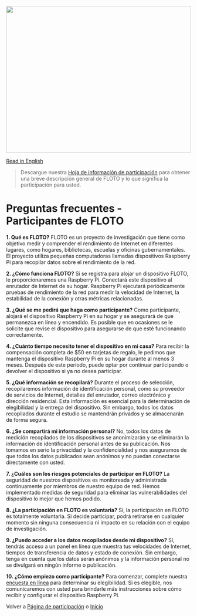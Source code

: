 <img src='https://internetequity.uchicago.edu/wp-content/uploads/2022/05/iStock-1372368387-1440x580.jpg' height='400px' width='100%'>

[Read in English](https://internetequity.org/floto/faqs.html)

> Descargue nuestra [Hoja de información de participación](../assets/pdfs/Hoja%20informativa%20de%20participaci%C3%B3n%20de%20FLOTO.pdf) para obtener una breve descripción general de FLOTO y lo que significa la participación para usted.

# **Preguntas frecuentes - Participantes de FLOTO**

**1. Qué es FLOTO?**
FLOTO es un proyecto de investigación que tiene como objetivo medir y comprender el rendimiento de Internet en diferentes lugares, como hogares, bibliotecas, escuelas y oficinas gubernamentales. El proyecto utiliza pequeñas computadoras llamadas dispositivos Raspberry Pi para recopilar datos sobre el rendimiento de la red.

**2. ¿Cómo funciona FLOTO?**
Si se registra para alojar un dispositivo FLOTO, le proporcionaremos una Raspberry Pi. Conectará este dispositivo al enrutador de Internet de su hogar. Raspberry Pi ejecutará periódicamente pruebas de rendimiento de la red para medir la velocidad de Internet, la estabilidad de la conexión y otras métricas relacionadas.

**3. ¿Qué se me pedirá que haga como participante?**
Como participante, alojará el dispositivo Raspberry Pi en su hogar y se asegurará de que permanezca en línea y encendido. Es posible que en ocasiones se le solicite que revise el dispositivo para asegurarse de que esté funcionando correctamente.

**4. ¿Cuánto tiempo necesito tener el dispositivo en mi casa?**
Para recibir la compensación completa de $50 en tarjetas de regalo, le pedimos que mantenga el dispositivo Raspberry Pi en su hogar durante al menos 3 meses. Después de este período, puede optar por continuar participando o devolver el dispositivo si ya no desea participar.

**5. ¿Qué información se recopilará?**
Durante el proceso de selección, recopilaremos información de identificación personal, como su proveedor de servicios de Internet, detalles del enrutador, correo electrónico y dirección residencial. Esta información es esencial para la determinación de elegibilidad y la entrega del dispositivo. Sin embargo, todos los datos recopilados durante el estudio se mantendrán privados y se almacenarán de forma segura.

**6. ¿Se compartirá mi información personal?**
No, todos los datos de medición recopilados de los dispositivos se anonimizarán y se eliminarán la información de identificación personal antes de su publicación. Nos tomamos en serio la privacidad y la confidencialidad y nos aseguramos de que todos los datos publicados sean anónimos y no puedan conectarse directamente con usted.

**7. ¿Cuáles son los riesgos potenciales de participar en FLOTO?**
La seguridad de nuestros dispositivos es monitoreada y administrada continuamente por miembros de nuestro equipo de red. Hemos implementado medidas de seguridad para eliminar las vulnerabilidades del dispositivo lo mejor que hemos podido.

**8. ¿La participación en FLOTO es voluntaria?**
Sí, la participación en FLOTO es totalmente voluntaria. Si decide participar, podrá retirarse en cualquier momento sin ninguna consecuencia ni impacto en su relación con el equipo de investigación.

**9. ¿Puedo acceder a los datos recopilados desde mi dispositivo?**
Sí, tendrás acceso a un panel en línea que muestra tus velocidades de Internet, tiempos de transferencia de datos y estado de conexión. Sin embargo, tenga en cuenta que los datos serán anónimos y la información personal no se divulgará en ningún informe o publicación.

**10. ¿Cómo empiezo como participante?**
Para comenzar, complete nuestra [encuesta en línea](https://internetequity.org/floto/participate-es.html) para determinar su elegibilidad. Si es elegible, nos comunicaremos con usted para brindarle más instrucciones sobre cómo recibir y configurar el dispositivo Raspberry Pi.

Volver a [Página de participación](https://internetequity.org/floto/participate-es.html) o [Inicio](https://internetequity.org/floto/index-es.html)